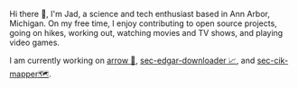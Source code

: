 Hi there 👋, I'm Jad, a science and tech enthusiast based in Ann Arbor, Michigan. On my free time, I enjoy contributing to open source projects, going on hikes, working out, watching movies and TV shows, and playing video games.

I am currently working on [arrow 🏹](https://github.com/arrow-py/arrow), [sec-edgar-downloader 📈](https://github.com/jadchaar/sec-edgar-downloader), and [sec-cik-mapper🗺](https://github.com/jadchaar/sec-edgar-downloader).

<!--
**jadchaar/jadchaar** is a ✨ _special_ ✨ repository because its `README.md` (this file) appears on your GitHub profile.

Here are some ideas to get you started:

- 🔭 I’m currently working on ...
- 🌱 I’m currently learning ...
- 👯 I’m looking to collaborate on ...
- 🤔 I’m looking for help with ...
- 💬 Ask me about ...
- 📫 How to reach me: ...
- 😄 Pronouns: ...
- ⚡ Fun fact: ...
-->
